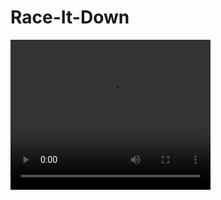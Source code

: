 # Race-It-Down

<video width="320" height="240" controls>
  <source src="Race.mp4" type="video/mp4">
</video>
